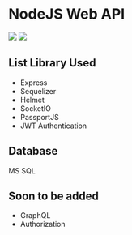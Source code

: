# NodeJS Web API
<img src="https://i.imgur.com/fwvPmZN.jpg"/>
<img src="https://i.imgur.com/7SIuNBD.jpg"/>

## List Library Used

  <ul>
    <li>Express</li>
    <li>Sequelizer</li>
    <li>Helmet</li>
    <li>SocketIO</li>
    <li>PassportJS</li>
    <li>JWT Authentication</li>
      
  </ul> 
  
## Database

  <p>MS SQL</p>
  
## Soon to be added

  <ul>
  <li>GraphQL</li>
  <li>Authorization</li>
  </ul>

